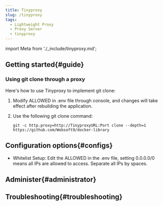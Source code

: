 ```yaml
---
title: Tinyproxy
slug: /tinyproxy
tags:
  - Lightweight Proxy
  - Proxy Server
  - tinyproxy
---
```


import Meta from './_include/tinyproxy.md';

<Meta name="meta" />

## Getting started{#guide}

### Using git clone through a proxy

Here's how to use Tinyproxy to implement git clone: 

1. Modify ALLOWED in .env file through console, and changes will take effect after rebuilding the application.

2. Use the following git clone command:
    ```
    git -c http.proxy=http://TinyproxyURL:Port clone --depth=1 https://github.com/Websoft9/docker-library
    ```


## Configuration options{#configs}

- Whitelist Setup: Edit the ALLOWED in the .env file, setting 0.0.0.0/0 means all IPs are allowed to access. Separate all IPs by spaces.

## Administer{#administrator}

## Troubleshooting{#troubleshooting}

